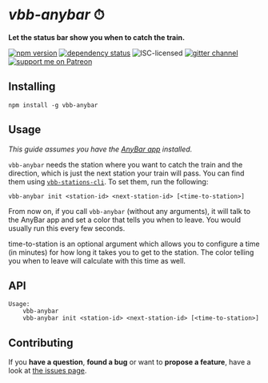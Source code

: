 # *vbb-anybar* ⏱

**Let the status bar show you when to catch the train.**

[![npm version](https://img.shields.io/npm/v/vbb-anybar.svg)](https://www.npmjs.com/package/vbb-anybar)
[![dependency status](https://img.shields.io/david/derhuerst/vbb-anybar.svg)](https://david-dm.org/derhuerst/vbb-anybar)
![ISC-licensed](https://img.shields.io/github/license/derhuerst/vbb-anybar.svg)
[![gitter channel](https://badges.gitter.im/derhuerst/vbb-rest.svg)](https://gitter.im/derhuerst/vbb-rest)
[![support me on Patreon](https://img.shields.io/badge/support%20me-on%20patreon-fa7664.svg)](https://patreon.com/derhuerst)


## Installing

```shell
npm install -g vbb-anybar
```


## Usage

*This guide assumes you have the [AnyBar app](https://github.com/tonsky/AnyBar#anybar-os-x-menubar-status-indicator) installed.*

`vbb-anybar` needs the station where you want to catch the train and the direction, which is just the next station your train will pass. You can find them using [`vbb-stations-cli`](https://github.com/derhuerst/vbb-stations-cli#vbb-stations-cli). To set them, run the following:

```shell
vbb-anybar init <station-id> <next-station-id> [<time-to-station>]
```

From now on, if you call `vbb-anybar` (without any arguments), it will talk to the AnyBar app and set a color that tells you when to leave. You would usually run this every few seconds.

time-to-station is an optional argument which allows you to configure a time (in minutes) for how long it takes you to get to the station. The color telling you when to leave will calculate with this time as well.


## API

```
Usage:
    vbb-anybar
    vbb-anybar init <station-id> <next-station-id> [<time-to-station>]
```


## Contributing

If you **have a question**, **found a bug** or want to **propose a feature**, have a look at [the issues page](https://github.com/derhuerst/vbb-anybar/issues).
